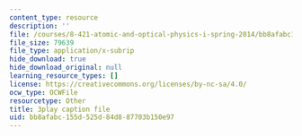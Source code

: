 ```yaml
---
content_type: resource
description: ''
file: /courses/8-421-atomic-and-optical-physics-i-spring-2014/bb8afabc155d525d84d887703b150e97_vkka1O2H5h4.vtt
file_size: 79639
file_type: application/x-subrip
hide_download: true
hide_download_original: null
learning_resource_types: []
license: https://creativecommons.org/licenses/by-nc-sa/4.0/
ocw_type: OCWFile
resourcetype: Other
title: 3play caption file
uid: bb8afabc-155d-525d-84d8-87703b150e97
---
```

